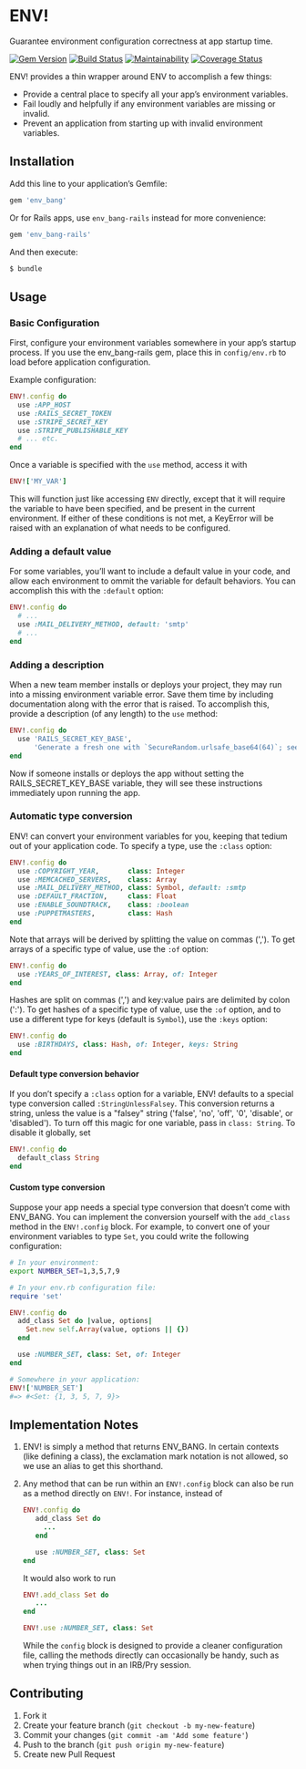 # ENV!

Guarantee environment configuration correctness at app startup time.

[![Gem Version](https://img.shields.io/gem/v/env_bang?logo=rubygems)](https://rubygems.org/gems/env_bang)
[![Build Status](https://img.shields.io/travis/jcamenisch/ENV_BANG/main.svg?logo=travis)](https://app.travis-ci.com/github/jcamenisch/ENV_BANG)
[![Maintainability](https://img.shields.io/codeclimate/maintainability/jcamenisch/ENV_BANG?logo=codeclimate)](https://codeclimate.com/github/jcamenisch/ENV_BANG)
[![Coverage Status](https://img.shields.io/coverallsCoverage/github/jcamenisch/ENV_BANG?logo=coveralls)](https://coveralls.io/r/jcamenisch/ENV_BANG)

ENV! provides a thin wrapper around ENV to accomplish a few things:

- Provide a central place to specify all your app’s environment variables.
- Fail loudly and helpfully if any environment variables are missing or invalid.
- Prevent an application from starting up with invalid environment variables.

## Installation

Add this line to your application’s Gemfile:

```ruby
gem 'env_bang'
```

Or for Rails apps, use `env_bang-rails` instead for more convenience:

```ruby
gem 'env_bang-rails'
```

And then execute:

```sh
$ bundle
```

## Usage

### Basic Configuration

First, configure your environment variables somewhere in your app’s
startup process. If you use the env_bang-rails gem, place this in `config/env.rb`
to load before application configuration.

Example configuration:

```ruby
ENV!.config do
  use :APP_HOST
  use :RAILS_SECRET_TOKEN
  use :STRIPE_SECRET_KEY
  use :STRIPE_PUBLISHABLE_KEY
  # ... etc.
end
```

Once a variable is specified with the `use` method, access it with

```ruby
ENV!['MY_VAR']
```

This will function just like accessing `ENV` directly, except that it will require the variable
to have been specified, and be present in the current environment. If either of these conditions
is not met, a KeyError will be raised with an explanation of what needs to be configured.

### Adding a default value

For some variables, you’ll want to include a default value in your code, and allow each
environment to ommit the variable for default behaviors. You can accomplish this with the
`:default` option:

```ruby
ENV!.config do
  # ...
  use :MAIL_DELIVERY_METHOD, default: 'smtp'
  # ...
end
```

### Adding a description

When a new team member installs or deploys your project, they may run into a missing
environment variable error. Save them time by including documentation along with the error
that is raised. To accomplish this, provide a description (of any length) to the `use` method:

```ruby
ENV!.config do
  use 'RAILS_SECRET_KEY_BASE',
      'Generate a fresh one with `SecureRandom.urlsafe_base64(64)`; see http://guides.rubyonrails.org/security.html#session-storage'
end
```

Now if someone installs or deploys the app without setting the RAILS_SECRET_KEY_BASE variable,
they will see these instructions immediately upon running the app.

### Automatic type conversion

ENV! can convert your environment variables for you, keeping that tedium out of your application
code. To specify a type, use the `:class` option:

```ruby
ENV!.config do
  use :COPYRIGHT_YEAR,       class: Integer
  use :MEMCACHED_SERVERS,    class: Array
  use :MAIL_DELIVERY_METHOD, class: Symbol, default: :smtp
  use :DEFAULT_FRACTION,     class: Float
  use :ENABLE_SOUNDTRACK,    class: :boolean
  use :PUPPETMASTERS,        class: Hash
end
```

Note that arrays will be derived by splitting the value on commas (','). To get arrays
of a specific type of value, use the `:of` option:

```ruby
ENV!.config do
  use :YEARS_OF_INTEREST, class: Array, of: Integer
end
```

Hashes are split on commas (',') and key:value pairs are delimited by colon (':'). To get hashes of a specific type of value, use the `:of` option, and to use a different type for keys (default is `Symbol`), use the `:keys` option:

```ruby
ENV!.config do
  use :BIRTHDAYS, class: Hash, of: Integer, keys: String
end
```

#### Default type conversion behavior

If you don’t specify a `:class` option for a variable, ENV! defaults to a special
type conversion called `:StringUnlessFalsey`. This conversion returns a string, unless
the value is a "falsey" string ('false', 'no', 'off', '0', 'disable', or 'disabled').
To turn off this magic for one variable, pass in `class: String`. To disable it globally,
set

```ruby
ENV!.config do
  default_class String
end
```

#### Custom type conversion

Suppose your app needs a special type conversion that doesn’t come with ENV_BANG. You can
implement the conversion yourself with the `add_class` method in the `ENV!.config` block.
For example, to convert one of your environment variables to type `Set`, you could write
the following configuration:

```sh
# In your environment:
export NUMBER_SET=1,3,5,7,9
```

```ruby
# In your env.rb configuration file:
require 'set'

ENV!.config do
  add_class Set do |value, options|
    Set.new self.Array(value, options || {})
  end

  use :NUMBER_SET, class: Set, of: Integer
end
```

```ruby
# Somewhere in your application:
ENV!['NUMBER_SET']
#=> #<Set: {1, 3, 5, 7, 9}>
```

## Implementation Notes

1. ENV! is simply a method that returns ENV_BANG. In certain contexts
   (like defining a class), the exclamation mark notation is not allowed,
   so we use an alias to get this shorthand.

2. Any method that can be run within an `ENV!.config` block can also be run
   as a method directly on `ENV!`. For instance, instead of

   ```ruby
   ENV!.config do
      add_class Set do
        ...
      end

      use :NUMBER_SET, class: Set
   end
   ```

   It would also work to run

   ```ruby
   ENV!.add_class Set do
      ...
   end

   ENV!.use :NUMBER_SET, class: Set
   ```

   While the `config` block is designed to provide a cleaner configuration
   file, calling the methods directly can occasionally be handy, such as when
   trying things out in an IRB/Pry session.

## Contributing

1. Fork it
2. Create your feature branch (`git checkout -b my-new-feature`)
3. Commit your changes (`git commit -am 'Add some feature'`)
4. Push to the branch (`git push origin my-new-feature`)
5. Create new Pull Request
